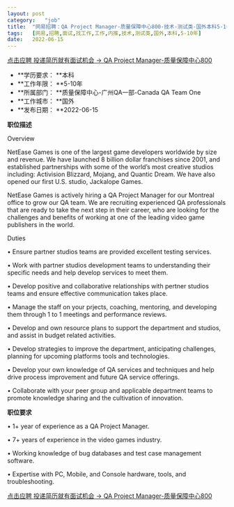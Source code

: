 ```yaml
---
layout:	post
category:	"job"
title:	"网易招聘：QA Project Manager-质量保障中心800-技术-测试类-国外本科5-10年"
tags:	[网易,招聘,面试,找工作,工作,内推,技术,测试类,国外,本科,5-10年]
date:	2022-06-15
---
```


[点击应聘 投递简历就有面试机会 ->  QA Project Manager-质量保障中心800](http://mobile.bole.netease.com/bole/boleDetail?id=40903&employeeId=346f03c3cda5f04c&key=all)



- **学历要求： **本科
- **工作年限： **5-10年
- **所属部门： **质量保障中心-广州QA一部-Canada QA Team One
- **工作城市： **国外
- **发布日期： **2022-06-15



**职位描述**

Overview

NetEase Games is one of the largest game developers worldwide by size and revenue. We have launched 8 billion dollar franchises since 2001, and established partnerships with some of the world’s most creative studios including: Activision Blizzard, Mojang, and Quantic Dream. We have also opened our first U.S. studio, Jackalope Games.



NetEase Games is actively hiring a QA Project Manager for our Montreal office to grow our QA team. We are recruiting experienced QA professionals that are ready to take the next step in their career, who are looking for the challenges and benefits of working at one of the leading video game publishers in the world.



Duties

• Ensure partner studios teams are provided excellent testing services.

• Work with partner studios development teams to understanding their specific needs and help develop services to meet them.

• Develop positive and collaborative relationships with pertner studios teams and ensure effective communication takes place.

• Manage the staff on your prjects, coaching, mentoring, and developing them through 1 to 1 meetings and performance reviews.

• Develop and own resource plans to support the department and studios, and assist in budget related activities.

• Develop strategies to improve the department, anticipating challenges, planning for upcoming platforms tools and technologies.

• Develop your own knowledge of QA services and techniques and help drive process improvement and future QA service offerings.

• Collaborate with your peer group and applicable department teams to promote knowledge sharing and the cultivation of innovation.



**职位要求**

• 1+ year of experience as a QA Project Manager.

• 7+ years of experience in the video games industry.

• Working knowledge of bug databases and test case management software.

• Expertise with PC, Mobile, and Console hardware, tools, and troubleshooting.



[点击应聘 投递简历就有面试机会 ->  QA Project Manager-质量保障中心800](http://mobile.bole.netease.com/bole/boleDetail?id=40903&employeeId=346f03c3cda5f04c&key=all)